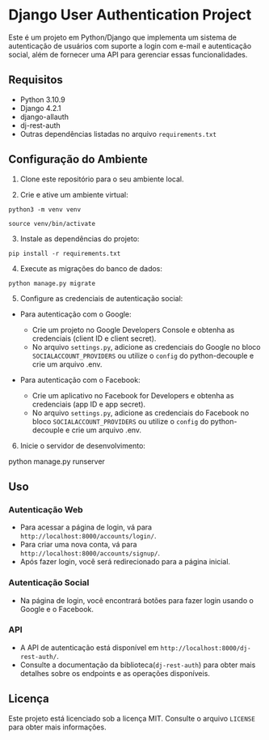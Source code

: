 # Django User Authentication Project

Este é um projeto em Python/Django que implementa um sistema de autenticação de usuários com suporte a login com e-mail e autenticação social, além de fornecer uma API para gerenciar essas funcionalidades.

## Requisitos

- Python 3.10.9
- Django 4.2.1
- django-allauth
- dj-rest-auth
- Outras dependências listadas no arquivo `requirements.txt`

## Configuração do Ambiente

1. Clone este repositório para o seu ambiente local.

2. Crie e ative um ambiente virtual:

`python3 -m venv venv`

`source venv/bin/activate`

3. Instale as dependências do projeto:

`pip install -r requirements.txt`

4. Execute as migrações do banco de dados:

`python manage.py migrate`

5. Configure as credenciais de autenticação social:

- Para autenticação com o Google:

  - Crie um projeto no Google Developers Console e obtenha as credenciais (client ID e client secret).
  - No arquivo `settings.py`, adicione as credenciais do Google no bloco `SOCIALACCOUNT_PROVIDERS` ou utilize o `config` do python-decouple e crie um arquivo .env.

- Para autenticação com o Facebook:
  - Crie um aplicativo no Facebook for Developers e obtenha as credenciais (app ID e app secret).
  - No arquivo `settings.py`, adicione as credenciais do Facebook no bloco `SOCIALACCOUNT_PROVIDERS` ou utilize o `config` do python-decouple e crie um arquivo .env.

6. Inicie o servidor de desenvolvimento:

python manage.py runserver

## Uso

### Autenticação Web

- Para acessar a página de login, vá para `http://localhost:8000/accounts/login/`.
- Para criar uma nova conta, vá para `http://localhost:8000/accounts/signup/`.
- Após fazer login, você será redirecionado para a página inicial.

### Autenticação Social

- Na página de login, você encontrará botões para fazer login usando o Google e o Facebook.

### API

- A API de autenticação está disponível em `http://localhost:8000/dj-rest-auth/`.
- Consulte a documentação da biblioteca(`dj-rest-auth`) para obter mais detalhes sobre os endpoints e as operações disponíveis.

## Licença

Este projeto está licenciado sob a licença MIT. Consulte o arquivo `LICENSE` para obter mais informações.
